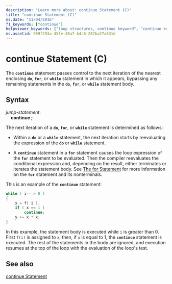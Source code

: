 ```yaml
---
description: "Learn more about: continue Statement (C)"
title: "continue Statement (C)"
ms.date: "11/04/2016"
f1_keywords: ["continue"]
helpviewer_keywords: ["loop structures, continue keyword", "continue keyword [C]"]
ms.assetid: 969f293a-45fe-48a7-b4c6-287ba27a631d
---
```

# continue Statement (C)

The **`continue`** statement passes control to the next iteration of the nearest enclosing **`do`**, **`for`**, or **`while`** statement in which it appears, bypassing any remaining statements in the **`do`**, **`for`**, or **`while`** statement body.

## Syntax

*jump-statement*:<br/>
&nbsp;&nbsp;&nbsp;&nbsp;**continue ;**

The next iteration of a **`do`**, **`for`**, or **`while`** statement is determined as follows:

- Within a **`do`** or a **`while`** statement, the next iteration starts by reevaluating the expression of the **`do`** or **`while`** statement.

- A **`continue`** statement in a **`for`** statement causes the loop expression of the **`for`** statement to be evaluated. Then the compiler reevaluates the conditional expression and, depending on the result, either terminates or iterates the statement body. See [The for Statement](../c-language/for-statement-c.md) for more information on the **`for`** statement and its nonterminals.

This is an example of the **`continue`** statement:

```C
while ( i-- > 0 )
{
    x = f( i );
    if ( x == 1 )
        continue;
    y += x * x;
}
```

In this example, the statement body is executed while `i` is greater than 0. First `f(i)` is assigned to `x`; then, if `x` is equal to 1, the **`continue`** statement is executed. The rest of the statements in the body are ignored, and execution resumes at the top of the loop with the evaluation of the loop's test.

## See also

[continue Statement](../cpp/continue-statement-cpp.md)
